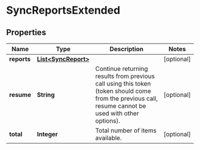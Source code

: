 
# SyncReportsExtended

## Properties
Name | Type | Description | Notes
------------ | ------------- | ------------- | -------------
**reports** | [**List&lt;SyncReport&gt;**](SyncReport.md) |  |  [optional]
**resume** | **String** | Continue returning results from previous call using this token (token should come from the previous call, resume cannot be used with other options). |  [optional]
**total** | **Integer** | Total number of items available. |  [optional]



